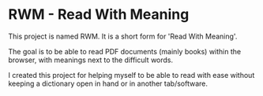 # RWM - Read With Meaning

This project is named RWM. It is a short form for 'Read With Meaning'.

The goal is to be able to read PDF documents (mainly books) within the browser, with meanings next to the difficult words.

I created this project for helping myself to be able to read with ease without keeping a dictionary open in hand or in another tab/software.
